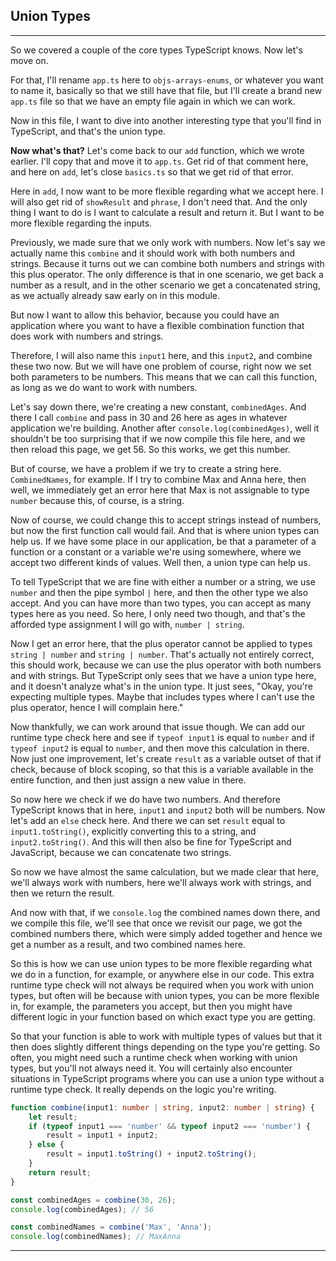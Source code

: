 ## Union Types

---

So we covered a couple of the core types TypeScript knows. Now let's move on.

For that, I'll rename `app.ts` here to `objs-arrays-enums`, or whatever you want to name it, basically so that we still have that file, but I'll create a brand new `app.ts` file so that we have an empty file again in which we can work.

Now in this file, I want to dive into another interesting type that you'll find in TypeScript, and that's the union type.

**Now what's that?** Let's come back to our `add` function, which we wrote earlier. I'll copy that and move it to `app.ts`. Get rid of that comment here, and here on `add`, let's close `basics.ts` so that we get rid of that error.

Here in `add`, I now want to be more flexible regarding what we accept here. I will also get rid of `showResult` and `phrase`, I don't need that. And the only thing I want to do is I want to calculate a result and return it. But I want to be more flexible regarding the inputs.

Previously, we made sure that we only work with numbers. Now let's say we actually name this `combine` and it should work with both numbers and strings. Because it turns out we can combine both numbers and strings with this plus operator. The only difference is that in one scenario, we get back a number as a result, and in the other scenario we get a concatenated string, as we actually already saw early on in this module.

But now I want to allow this behavior, because you could have an application where you want to have a flexible combination function that does work with numbers and strings.

Therefore, I will also name this `input1` here, and this `input2`, and combine these two now. But we will have one problem of course, right now we set both parameters to be numbers. This means that we can call this function, as long as we do want to work with numbers.

Let's say down there, we're creating a new constant, `combinedAges`. And there I call `combine` and pass in 30 and 26 here as ages in whatever application we're building. Another after `console.log(combinedAges)`, well it shouldn't be too surprising that if we now compile this file here, and we then reload this page, we get 56. So this works, we get this number.

But of course, we have a problem if we try to create a string here. `CombinedNames`, for example. If I try to combine Max and Anna here, then well, we immediately get an error here that Max is not assignable to type `number` because this, of course, is a string.

Now of course, we could change this to accept strings instead of numbers, but now the first function call would fail. And that is where union types can help us. If we have some place in our application, be that a parameter of a function or a constant or a variable we're using somewhere, where we accept two different kinds of values. Well then, a union type can help us.

To tell TypeScript that we are fine with either a number or a string, we use `number` and then the pipe symbol `|` here, and then the other type we also accept. And you can have more than two types, you can accept as many types here as you need. So here, I only need two though, and that's the afforded type assignment I will go with, `number | string`.

Now I get an error here, that the plus operator cannot be applied to types `string | number` and `string | number`. That's actually not entirely correct, this should work, because we can use the plus operator with both numbers and with strings. But TypeScript only sees that we have a union type here, and it doesn't analyze what's in the union type. It just sees, "Okay, you're expecting multiple types. Maybe that includes types where I can't use the plus operator, hence I will complain here."

Now thankfully, we can work around that issue though. We can add our runtime type check here and see if `typeof input1` is equal to `number` and if `typeof input2` is equal to `number`, and then move this calculation in there. Now just one improvement, let's create `result` as a variable outset of that if check, because of block scoping, so that this is a variable available in the entire function, and then just assign a new value in there.

So now here we check if we do have two numbers. And therefore TypeScript knows that in here, `input1` and `input2` both will be numbers. Now let's add an `else` check here. And there we can set `result` equal to `input1.toString()`, explicitly converting this to a string, and `input2.toString()`. And this will then also be fine for TypeScript and JavaScript, because we can concatenate two strings.

So now we have almost the same calculation, but we made clear that here, we'll always work with numbers, here we'll always work with strings, and then we return the result.

And now with that, if we `console.log` the combined names down there, and we compile this file, we'll see that once we revisit our page, we got the combined numbers there, which were simply added together and hence we get a number as a result, and two combined names here.

So this is how we can use union types to be more flexible regarding what we do in a function, for example, or anywhere else in our code. This extra runtime type check will not always be required when you work with union types, but often will be because with union types, you can be more flexible in, for example, the parameters you accept, but then you might have different logic in your function based on which exact type you are getting.

So that your function is able to work with multiple types of values but that it then does slightly different things depending on the type you're getting. So often, you might need such a runtime check when working with union types, but you'll not always need it. You will certainly also encounter situations in TypeScript programs where you can use a union type without a runtime type check. It really depends on the logic you're writing.

```typescript
function combine(input1: number | string, input2: number | string) {
    let result;
    if (typeof input1 === 'number' && typeof input2 === 'number') {
        result = input1 + input2;
    } else {
        result = input1.toString() + input2.toString();
    }
    return result;
}

const combinedAges = combine(30, 26);
console.log(combinedAges); // 56

const combinedNames = combine('Max', 'Anna');
console.log(combinedNames); // MaxAnna
```

---

